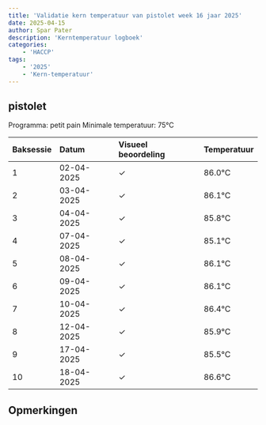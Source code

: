 ```yaml
---
title: 'Validatie kern temperatuur van pistolet week 16 jaar 2025'
date: 2025-04-15
author: Spar Pater
description: 'Kerntemperatuur logboek'
categories:
    - 'HACCP'
tags:
    - '2025'
    - 'Kern-temperatuur'
---
```


## pistolet

Programma: petit pain
Minimale temperatuur: 75°C

| Baksessie | Datum | Visueel beoordeling | Temperatuur |
|:---|:---|:---|:---|
| 1 | 02-04-2025 | &check; | 86.0°C |
| 2 | 03-04-2025 | &check; | 86.1°C |
| 3 | 04-04-2025 | &check; | 85.8°C |
| 4 | 07-04-2025 | &check; | 85.1°C |
| 5 | 08-04-2025 | &check; | 86.1°C |
| 6 | 09-04-2025 | &check; | 86.1°C |
| 7 | 10-04-2025 | &check; | 86.4°C |
| 8 | 12-04-2025 | &check; | 85.9°C |
| 9 | 17-04-2025 | &check; | 85.5°C |
| 10 | 18-04-2025 | &check; | 86.6°C |

## Opmerkingen


